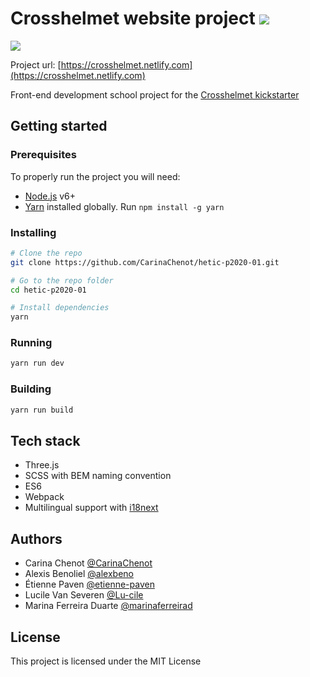 # Crosshelmet website project ![](https://img.shields.io/travis/CarinaChenot/hetic-p2020-01/dev.svg?style=flat-square)

[![](https://www.netlify.com/img/global/badges/netlify-color-accent.svg)](https://crosshelmet.netlify.com)

Project url: [https://crosshelmet.netlify.com](https://crosshelmet.netlify.com)

Front-end development school project for the [Crosshelmet kickstarter](https://www.kickstarter.com/projects/491835187/crosshelmet-the-smart-motorcycle-helmet?lang=fr)

## Getting started

### Prerequisites

To properly run the project you will need:
* [Node.js](https://nodejs.org/en/) v6+
* [Yarn](https://yarnpkg.com/lang/en/) installed globally. Run `npm install -g yarn`

### Installing

```sh
# Clone the repo
git clone https://github.com/CarinaChenot/hetic-p2020-01.git

# Go to the repo folder
cd hetic-p2020-01

# Install dependencies
yarn
```

### Running

```sh
yarn run dev
```

### Building

```sh
yarn run build
```

## Tech stack

* Three.js
* SCSS with BEM naming convention
* ES6
* Webpack
* Multilingual support with [i18next](https://github.com/i18next/i18next)

## Authors

* Carina Chenot [@CarinaChenot](https://github.com/CarinaChenot)
* Alexis Benoliel [@alexbeno](https://github.com/alexbeno)
* Étienne Paven [@etienne-paven](https://github.com/etienne-paven)
* Lucile Van Severen [@Lu-cile](https://github.com/Lu-cile)
* Marina Ferreira Duarte [@marinaferreirad](https://github.com/marinaferreirad)

## License

This project is licensed under the MIT License
